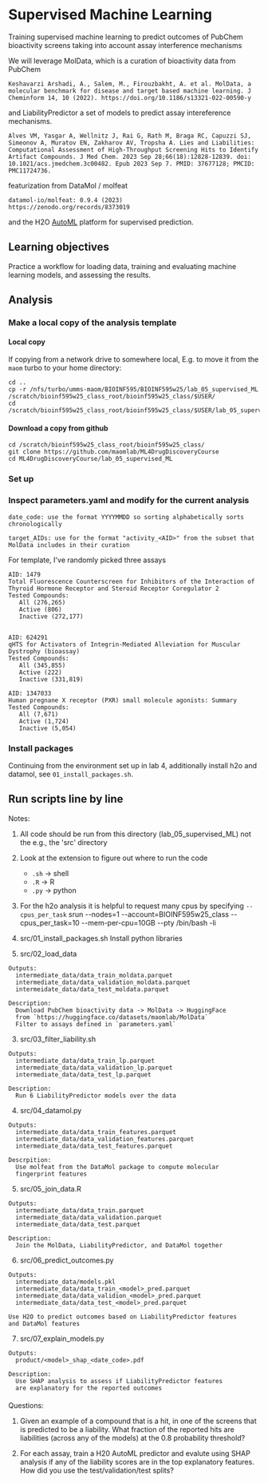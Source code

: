 
# Supervised Machine Learning

Training supervised machine learning to predict outcomes of PubChem bioactivity screens taking into account assay interference mechanisms

We will leverage MolData, which is a curation of bioactivity data from PubChem

    Keshavarzi Arshadi, A., Salem, M., Firouzbakht, A. et al. MolData, a
    molecular benchmark for disease and target based machine learning. J
    Cheminform 14, 10 (2022). https://doi.org/10.1186/s13321-022-00590-y

and LiabilityPredictor a set of models to predict assay intereference mechanisms.

    Alves VM, Yasgar A, Wellnitz J, Rai G, Rath M, Braga RC, Capuzzi SJ,
    Simeonov A, Muratov EN, Zakharov AV, Tropsha A. Lies and Liabilities:
    Computational Assessment of High-Throughput Screening Hits to Identify
    Artifact Compounds. J Med Chem. 2023 Sep 28;66(18):12828-12839. doi:
    10.1021/acs.jmedchem.3c00482. Epub 2023 Sep 7. PMID: 37677128; PMCID:
    PMC11724736.

featurization from DataMol / molfeat

    datamol-io/molfeat: 0.9.4 (2023)
    https://zenodo.org/records/8373019
    

and the H2O [AutoML](https://docs.h2o.ai/h2o/latest-stable/h2o-docs/automl.html) platform for supervised prediction.

## Learning objectives

Practice a workflow for loading data, training and evaluating machine
learning models, and assessing the results. 

##  Analysis

### Make a local copy of the analysis template

#### Local copy
  If copying from a network drive to somewhere local, E.g. to move it from
  the `maom` turbo to your home directory:

    cd ..
    cp -r /nfs/turbo/umms-maom/BIOINF595/BIOINF595w25/lab_05_supervised_ML /scratch/bioinf595w25_class_root/bioinf595w25_class/$USER/
    cd /scratch/bioinf595w25_class_root/bioinf595w25_class/$USER/lab_05_supervised_ML

#### Download a copy from github

    cd /scratch/bioinf595w25_class_root/bioinf595w25_class/
    git clone https://github.com/maomlab/ML4DrugDiscoveryCourse
    cd ML4DrugDiscoveryCourse/lab_05_supervised_ML


### Set up

### Inspect parameters.yaml and modify for the current analysis
  
    date_code: use the format YYYYMMDD so sorting alphabetically sorts chronologically

    target_AIDs: use for the format "activity_<AID>" from the subset that MolData includes in their curation
    
For template, I've randomly picked three assays

    AID: 1479
    Total Fluorescence Counterscreen for Inhibitors of the Interaction of Thyroid Hormone Receptor and Steroid Receptor Coregulator 2
    Tested Compounds:
       All (276,265)
       Active (806)
       Inactive (272,177)
    
    
    AID: 624291
    qHTS for Activators of Integrin-Mediated Alleviation for Muscular Dystrophy (bioassay)
    Tested Compounds:
       All (345,855)
       Active (222)
       Inactive (331,819)
    
    AID: 1347033
    Human pregnane X receptor (PXR) small molecule agonists: Summary
    Tested Compounds:
       All (7,671)
       Active (1,724)
       Inactive (5,054)


### Install packages
Continuing from the environment set up in lab 4, additionally install h2o and datamol, see `01_install_packages.sh`.


## Run scripts line by line
Notes:
  1) All code should be run from this directory (lab_05_supervised_ML) not the e.g., the 'src' directory
  2) Look at the extension to figure out where to run the code
     * `.sh` -> shell
     * `.R` -> R
     * `.py` -> python
  3) For the h2o analysis it is helpful to request many cpus by specifying `--cpus_per_task`
        srun --nodes=1 --account=BIOINF595w25_class --cpus_per_task=10 --mem-per-cpu=10GB --pty /bin/bash -li
	

  01) src/01_install_packages.sh
    Install python libraries

  02) src/02_load_data

    Outputs:
      intermediate_data/data_train_moldata.parquet
      intermediate_data/data_validation_moldata.parquet
      intermeidate_data/data_test_moldata.parquet

    Description:
      Download PubChem bioactivity data -> MolData -> HuggingFace
      from `https://huggingface.co/datasets/maomlab/MolData`
      Filter to assays defined in `parameters.yaml`


  03) src/03_filter_liability.sh

    Outputs:
      intermediate_data/data_train_lp.parquet
      intermediate_data/data_validation_lp.parquet      
      intermediate_data/data_test_lp.parquet

    Description:
      Run 6 LiabilityPredictor models over the data

  04) src/04_datamol.py

    Outputs:
      intermediate_data/data_train_features.parquet
      intermediate_data/data_validation_features.parquet
      intermediate_data/data_test_features.parquet

    Descrpition:
      Use molfeat from the DataMol package to compute molecular
      fingerprint features

  05) src/05_join_data.R

    Outputs:
      intermediate_data/data_train.parquet
      intermediate_data/data_validation.parquet
      intermediate_data/data_test.parquet

    Description:
      Join the MolData, LiabilityPredictor, and DataMol together


  06) src/06_predict_outcomes.py

    Outputs:
      intermediate_data/models.pkl
      intermediate_data/data_train_<model>_pred.parquet
      intermediate_data/data_validion_<model>_pred.parquet
      intermediate_data/data_test_<model>_pred.parquet

    Use H2O to predict outcomes based on LiabilityPredictor features
    and DataMol features


  07) src/07_explain_models.py

    Outputs:
      product/<model>_shap_<date_code>.pdf

    Description:
      Use SHAP analysis to assess if LiabilityPredictor features
      are explanatory for the reported outcomes

 
####

Questions:

1) Given an example of a compound that is a hit, in one of the screens that is predicted to be a liability. What fraction of the reported hits are liabilities (across any of the models) at the 0.8 probability threshold?

2) For each assay, train a H20 AutoML predictor and evalute using SHAP analysis if any of the liability scores are in the top explanatory features. How did you use the test/validation/test splits?



